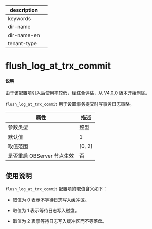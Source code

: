 |description||
|---|---|
|keywords||
|dir-name||
|dir-name-en||
|tenant-type||

# flush_log_at_trx_commit

<main id="notice" type='explain'>
<h4>说明</h4>
<p>由于该配置项引入后使用率较低，经综合评估，从 V4.0.0 版本开始删除。</p>
</main>

`flush_log_at_trx_commit` 用于设置事务提交时写事务日志策略。

|      **属性**      |  **描述**  |
|------------------|----------|
| 参数类型             | 整型       |
| 默认值              | 1        |
| 取值范围             | \[0, 2\] |
| 是否重启 OBServer 节点生效 | 否        |

## 使用说明

`flush_log_at_trx_commit` 配置项的取值含义如下：

* 取值为 0 表示不等待日志写入缓冲区。

* 取值为 1 表示等待日志写入磁盘。

* 取值为 2 表示等待日志写入缓冲区而不等落盘。

